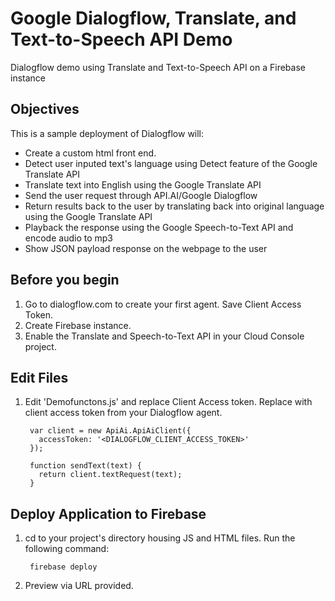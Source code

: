 # Google Dialogflow, Translate, and Text-to-Speech API Demo
Dialogflow demo using Translate and Text-to-Speech API on a Firebase instance

## Objectives
This is a sample deployment of Dialogflow will:
* Create a custom html front end. 
* Detect user inputed text's language using Detect feature of the Google Translate API
* Translate text into English using the Google Translate API
* Send the user request through API.AI/Google Dialogflow 
* Return results back to the user by translating back into original language using the Google Translate API
* Playback the response using the Google Speech-to-Text API and encode audio to mp3
* Show JSON payload response on the webpage to the user

## Before you begin
1. Go to dialogflow.com to create your first agent. Save Client Access Token. 
2. Create Firebase instance.
3. Enable the Translate and Speech-to-Text API in your Cloud Console project.

[Dialogflow Documentation]: https://dialogflow.com/
[Firebase Documentation]: https://firebase.google.com/docs/hosting/deploying
[Google APIs]: https://support.google.com/cloud/answer/6158841?hl=en

## Edit Files

1. Edit 'Demofunctons.js' and replace Client Access token. Replace with client access token from your Dialogflow agent.

        var client = new ApiAi.ApiAiClient({
          accessToken: '<DIALOGFLOW_CLIENT_ACCESS_TOKEN>'
        });

        function sendText(text) {
          return client.textRequest(text);
        }

## Deploy Application to Firebase

1. cd to your project's directory housing JS and HTML files. Run the following command:

        firebase deploy

2. Preview via URL provided. 









